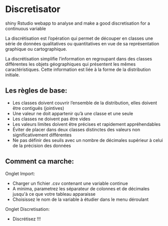 # Discretisator
shiny Rstudio webapp to analyse and make a good discretisation for a continuous variable

La discrétisation est l’opération qui permet de découper en classes une série de données qualitatives ou quantitatives en vue de sa représentation graphique ou cartographique.

La discrétisation simplifie l’information en regroupant dans des classes différentes les objets géographiques qui présentent les mêmes caractéristiques. Cette information est liée à la forme de la distribution initiale.

## Les règles de base:

- Les classes doivent couvrir l’ensemble de la distribution, elles doivent être contiguës (jointives)
- Une valeur ne doit appartenir qu’à une classe et une seule
- Les classes ne doivent pas être vides
- Les valeurs limites doivent être précises et rapidement appréhendables
- Éviter de placer dans deux classes distinctes des valeurs non significativement différentes
- Ne pas définir des seuils avec un nombre de décimales supérieur à celui de la précision des données


## Comment ca marche:

Onglet Import:
- Charger un fichier .csv contenant une variable continue
- A minima, parametrez les séparateur de colonnes et de décimales
  jusqu'à ce que votre tableau apparaisse
- Choisissez le nom de la variable à étudier dans le menu déroulant
 
Onglet Discretisation:
- Discrétisez !!!

